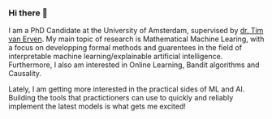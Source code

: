 ### Hi there 👋

I am a PhD Candidate at the University of Amsterdam, supervised by [dr. Tim van Erven](https://www.timvanerven.nl/).
My main topic of research is Mathematical Machine Learing, with a focus on developping formal methods and guarentees
in the field of interpretable machine learning/explainable artificial intelligence. Furthermore, I also am interested
in Online Learning, Bandit algorithms and Causality.

Lately, I am getting more interested in the practical sides of ML and AI. Building the tools that practictioners 
can use to quickly and reliably implement the latest models is what gets me excited! 

<!--
**HiddeFok/HiddeFok** is a ✨ _special_ ✨ repository because its `README.md` (this file) appears on your GitHub profile.

Here are some ideas to get you started:

- 🔭 I’m currently working on ...
- 🌱 I’m currently learning ...
- 👯 I’m looking to collaborate on ...
- 🤔 I’m looking for help with ...
- 💬 Ask me about ...
- 📫 How to reach me: ...
- 😄 Pronouns: ...
- ⚡ Fun fact: ...
-->
